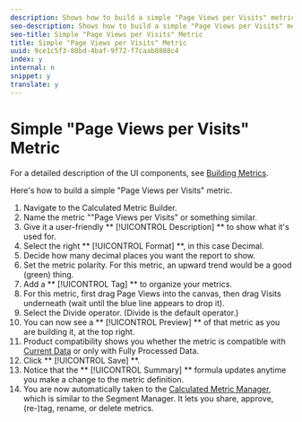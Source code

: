 ```yaml
---
description: Shows how to build a simple "Page Views per Visits" metric.
seo-description: Shows how to build a simple "Page Views per Visits" metric.
seo-title: Simple "Page Views per Visits" Metric
title: Simple "Page Views per Visits" Metric
uuid: 9ce1c5f3-88bd-4baf-9f72-f7caab8888c4
index: y
internal: n
snippet: y
translate: y
---
```


# Simple "Page Views per Visits" Metric

For a detailed description of the UI components, see [ Building Metrics](../../../c_calcmetrics_bucket/cm_workflow/cm_build_metrics.md#concept_5EC82A91EB9C44FC870326C85F9D0B18). 

Here's how to build a simple "Page Views per Visits" metric. 

1. Navigate to the Calculated Metric Builder.
1. Name the metric ""Page Views per Visits" or something similar.
1. Give it a user-friendly ** [!UICONTROL  Description] ** to show what it's used for.
1. Select the right ** [!UICONTROL  Format] **, in this case Decimal.
1. Decide how many decimal places you want the report to show.
1. Set the metric polarity. For this metric, an upward trend would be a good (green) thing.
1. Add a ** [!UICONTROL  Tag] ** to organize your metrics.
1. For this metric, first drag Page Views into the canvas, then drag Visits underneath (wait until the blue line appears to drop it).
1. Select the Divide operator. (Divide is the default operator.)
1. You can now see a ** [!UICONTROL  Preview] ** of that metric as you are building it, at the top right.
1. Product compatibility shows you whether the metric is compatible with [ Current Data](https://marketing.adobe.com/resources/help/en_US/reference/data_latency.html) or only with Fully Processed Data.
1. Click ** [!UICONTROL  Save] **.
1. Notice that the ** [!UICONTROL  Summary] ** formula updates anytime you make a change to the metric definition.
1. You are now automatically taken to the [ Calculated Metric Manager](../../../c_calcmetrics_bucket/cm_workflow/cm_manager.md#concept_BA6815CB06D842D5825766396B691653), which is similar to the Segment Manager. It lets you share, approve, (re-)tag, rename, or delete metrics.
